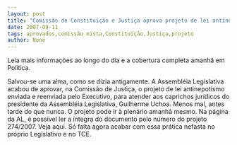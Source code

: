 ```yaml
---
layout: post
title: "Comissão de Constituição e Justiça aprova projeto de lei antinepotismo"
date: 2007-09-11
tags: aprovados,comissão mista,Constituição,Justiça,projeto
author: None
---
```


Leia mais informa&ccedil;&otilde;es ao longo do dia e a cobertura completa amanh&atilde; em Pol&iacute;tica.

Salvou-se uma alma, como se dizia antigamente.
A Assembl&eacute;ia Legislativa acabou de aprovar, na Comiss&atilde;o de Justi&ccedil;a, o projeto de lei antinepotismo enviada e reenviada pelo Executivo, para atender aos caprichos jur&iacute;dicos do presidente da Assembl&eacute;ia Legislativa, Guilherme Uchoa. Menos mal, antes tarde do que nunca. O projeto pode ir &agrave; plen&aacute;rio amanh&atilde; mesmo.
Na p&aacute;gina da AL, &eacute; poss&iacute;vel ler a &iacute;ntegra do documento pelo n&uacute;mero do projeto 274/2007. Veja aqui.
S&oacute; falta agora acabar com essa pr&aacute;tica nefasta no pr&oacute;prio Legislativo e no TCE. 